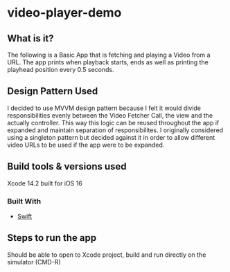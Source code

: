 # video-player-demo

## What is it?

The following is a Basic App that is fetching and playing a Video from a URL. The app prints when playback starts, ends as well as printing the playhead position every 0.5 seconds.

## Design Pattern Used

I decided to use MVVM design pattern because I felt it would divide responsibilities evenly between the Video Fetcher Call, the view and the actually controller. This way this logic can be reused throughout the app if expanded and maintain separation of responsibilites. I originally considered using a singleton pattern but decided against it in order to allow different video URLs to be used if the app were to be expanded.

## Build tools & versions used
Xcode 14.2 built for iOS 16

### Built With

* [Swift](https://www.swift.org/)

## Steps to run the app

Should be able to open to Xcode project, build and run directly on the simulator (CMD-R)

